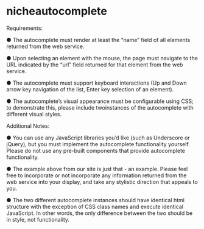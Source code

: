 # nicheautocomplete
Requirements: 

● The autocomplete must render at least the “name” field of all elements returned from the web service.

● Upon selecting an element with the mouse, the page must navigate to the URL indicated by the “url” field returned for that element from the web service.

● The autocomplete must support keyboard interactions (Up and Down arrow key navigation of the list, Enter key selection of an element).

● The autocomplete’s visual appearance must be configurable using CSS; to demonstrate this, please include ​two​instances of the autocomplete with different visual styles.

Additional Notes:

● You can use any JavaScript libraries you’d like (such as Underscore or jQuery), but you must implement the autocomplete functionality yourself. Please do not use any pre-built components that provide autocomplete functionality.

● The example above from our site is just that - an example. Please feel free to incorporate or not incorporate any information returned from the web service into your display, and take any stylistic direction that appeals to you.

● The two different autocomplete instances should have identical html structure with the exception of CSS class names and execute identical JavaScript. In other words, the only difference between the two should be in style, not functionality.
